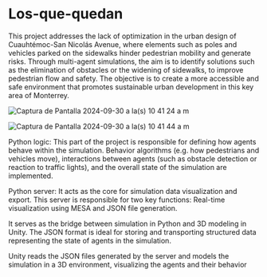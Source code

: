 # Los-que-quedan
This project addresses the lack of optimization in the urban design of Cuauhtémoc-San Nicolás Avenue, where elements such as poles and vehicles parked on the sidewalks hinder pedestrian mobility and generate risks. Through multi-agent simulations, the aim is to identify solutions such as the elimination of obstacles or the widening of sidewalks, to improve pedestrian flow and safety. The objective is to create a more accessible and safe environment that promotes sustainable urban development in this key area of ​​Monterrey.


![Captura de Pantalla 2024-09-30 a la(s) 10 41 24 a m](https://github.com/user-attachments/assets/bb8012c6-d73c-460b-a926-c4d0dd7d1792)


![Captura de Pantalla 2024-09-30 a la(s) 10 41 44 a m](https://github.com/user-attachments/assets/a23ca8e8-ece9-4a76-bfe7-b4696b3b885e)


Python logic: This part of the project is responsible for defining how agents behave within the simulation. Behavior algorithms (e.g. how pedestrians and vehicles move), interactions between agents (such as obstacle detection or reaction to traffic lights), and the overall state of the simulation are implemented.

Python server: It acts as the core for simulation data visualization and export. This server is responsible for two key functions: Real-time visualization using MESA and JSON file generation.

It serves as the bridge between simulation in Python and 3D modeling in Unity. The JSON format is ideal for storing and transporting structured data representing the state of agents in the simulation.

Unity reads the JSON files generated by the server and models the simulation in a 3D environment, visualizing the agents and their behavior
